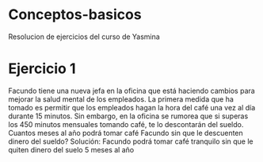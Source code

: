 # Conceptos-basicos
Resolucion de ejercicios del curso de Yasmina

# Ejercicio 1
  Facundo tiene una nueva jefa en la oficina que está haciendo cambios para mejorar la salud mental de los empleados.
  La primera medida que ha tomado es permitir que los empleados hagan la hora del café una vez al día durante 15 minutos.
  Sin embargo, en la oficina se rumorea que si superas los 450 minutos mensuales tomando café, te lo descontarán del sueldo.
  Cuantos meses al año podrá tomar café Facundo sin que le descuenten dinero del sueldo?
  Solución: Facundo podrá tomar café tranquilo sin que le quiten dinero del suelo 5 meses al año
